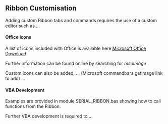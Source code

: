 ## Ribbon Customisation

Adding custom Ribbon tabs and commands requires the use of a custom editor such as ...

#### Office Icons

A list of icons included with Office is available here [Microsoft Office Download](https://www.microsoft.com/en-nz/download/confirmation.aspx?id=21103)

Further information can be found online by searching for *msoImage*

Custom icons can also be added, ... (Microsoft commandbars.getimage link to add) ...


#### VBA Development

Examples are provided in module SERIAL_RIBBON.bas showing how to call functions from the Ribbon.

Further VBA development is required to ...


